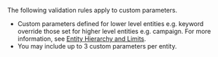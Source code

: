 The following validation rules apply to custom parameters.
-  Custom parameters defined for lower level entities e.g. keyword override those set for higher level entities e.g. campaign. For more information, see [Entity Hierarchy and Limits](../../docset-overview/entity-hierarchy-and-limits.md).  
-  You may include up to 3 custom parameters per entity.  
